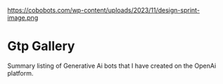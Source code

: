 https://cobobots.com/wp-content/uploads/2023/11/design-sprint-image.png
# Gtp Gallery
Summary listing of Generative Ai bots that I have created on the OpenAi platform.

